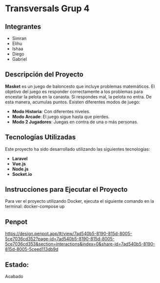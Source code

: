 # Transversals Grup 4

## Integrantes
* Simran
* Elihu
* Ishaa
* Diego
* Gabriel

## Descripción del Proyecto

**Masket** es un juego de baloncesto que incluye problemas matemáticos. El objetivo del juego es responder correctamente a los problemas para encestar la pelota en la canasta. Si respondes mal, la pelota no entra. De esta manera, acumulas puntos. Existen diferentes modos de juego:
- **Modo Historia**: Con diferentes niveles.
- **Modo Arcade**: El juego sigue hasta que pierdes.
- **Modo 2 Jugadores**: Juegas en contra de una o más personas.

## Tecnologías Utilizadas
Este proyecto ha sido desarrollado utilizando las siguientes tecnologías:
- **Laravel**
- **Vue.js**
- **Node.js**
- **Socket.io**

## Instrucciones para Ejecutar el Proyecto
Para ver el proyecto utilizando Docker, ejecuta el siguiente comando en la terminal:
docker-compose up

## Penpot
https://design.penpot.app/#/view/7ad540b5-8190-815d-8005-5ce7036cd352?page-id=7ad540b5-8190-815d-8005-5ce7036cd353&section=interactions&index=0&share-id=7ad540b5-8190-815d-8005-5ceed113db9d

## Estado: 
Acabado

